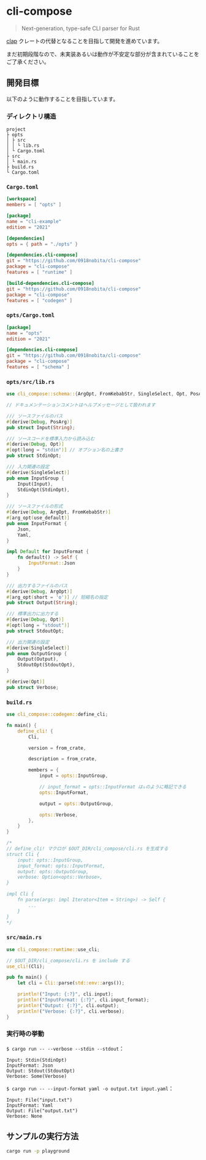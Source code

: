 # cli-compose

> Next-generation, type-safe CLI parser for Rust

[clap](https://crates.io/crates/clap) クレートの代替となることを目指して開発を進めています。

まだ初期段階なので、未実装あるいは動作が不安定な部分が含まれていることをご了承ください。

## 開発目標

以下のように動作することを目指しています。

### ディレクトリ構造

```text
project
├ opts
│ ├ src
│ │ └ lib.rs
│ └ Cargo.toml
├ src
│ └ main.rs
├ build.rs
└ Cargo.toml
```

### `Cargo.toml`

```toml
[workspace]
members = [ "opts" ]

[package]
name = "cli-example"
edition = "2021"

[dependencies]
opts = { path = "./opts" }

[dependencies.cli-compose]
git = "https://github.com/0918nobita/cli-compose"
package = "cli-compose"
features = [ "runtime" ]

[build-dependencies.cli-compose]
git = "https://github.com/0918nobita/cli-compose"
package = "cli-compose"
features = [ "codegen" ]
```

### `opts/Cargo.toml`

```toml
[package]
name = "opts"
edition = "2021"

[dependencies.cli-compose]
git = "https://github.com/0918nobita/cli-compose"
package = "cli-compose"
features = [ "schema" ]
```

### `opts/src/lib.rs`

```rust
use cli_compose::schema::{ArgOpt, FromKebabStr, SingleSelect, Opt, PosArg};

// ドキュメンテーションコメントはヘルプメッセージとして扱われます

/// ソースファイルのパス
#[derive(Debug, PosArg)]
pub struct Input(String);

/// ソースコードを標準入力から読み込む
#[derive(Debug, Opt)]
#[opt(long = "stdin")] // オプション名の上書き
pub struct StdinOpt;

/// 入力関連の設定
#[derive(SingleSelect)]
pub enum InputGroup {
    Input(Input),
    StdinOpt(StdinOpt),
}

/// ソースファイルの形式
#[derive(Debug, ArgOpt, FromKebabStr)]
#[arg_opt(use_default)]
pub enum InputFormat {
    Json,
    Yaml,
}

impl Default for InputFormat {
    fn default() -> Self {
        InputFormat::Json
    }
}

/// 出力するファイルのパス
#[derive(Debug, ArgOpt)]
#[arg_opt(short = 'o')] // 短縮名の指定
pub struct Output(String);

/// 標準出力に出力する
#[derive(Debug, Opt)]
#[opt(long = "stdout")]
pub struct StdoutOpt;

/// 出力関連の設定
#[derive(SingleSelect)]
pub enum OutputGroup {
    Output(Output),
    StdoutOpt(StdoutOpt),
}

#[derive(Opt)]
pub struct Verbose;
```

### `build.rs`

```rust
use cli_compose::codegen::define_cli;

fn main() {
    define_cli! {
        Cli,

        version = from_crate,

        description = from_crate,

        members = {
            input = opts::InputGroup,

            // input_format = opts::InputFormat は↓のように略記できる
            opts::InputFormat,

            output = opts::OutputGroup,

            opts::Verbose,
        },
    }
}

/*
// define_cli! マクロが $OUT_DIR/cli_compose/cli.rs を生成する
struct Cli {
    input: opts::InputGroup,
    input_format: opts::InputFormat,
    output: opts::OutputGroup,
    verbose: Option<opts::Verbose>,
}

impl Cli {
    fn parse(args: impl Iterator<Item = String>) -> Self {
        ...
    }
}
*/
```

### `src/main.rs`

```rust
use cli_compose::runtime::use_cli;

// $OUT_DIR/cli_compose/cli.rs を include する
use_cli!(Cli);

pub fn main() {
    let cli = Cli::parse(std::env::args());

    println!("Input: {:?}", cli.input);
    println!("InputFormat: {:?}", cli.input_format);
    println!("Output: {:?}", cli.output);
    println!("Verbose: {:?}", cli.verbose);
}
```

### 実行時の挙動

`$ cargo run -- --verbose --stdin --stdout`：

```text
Input: Stdin(StdinOpt)
InputFormat: Json
Output: Stdout(StdoutOpt)
Verbose: Some(Verbose)
```

`$ cargo run -- --input-format yaml -o output.txt input.yaml`：

```text
Input: File("input.txt")
InputFormat: Yaml
Output: File("output.txt")
Verbose: None
```

## サンプルの実行方法

```bash
cargo run -p playground
```

